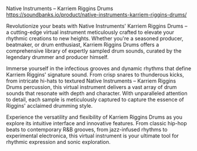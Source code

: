 Native Instruments – Karriem Riggins Drums https://soundbanks.io/product/native-instruments-karriem-riggins-drums/
 
Revolutionize your beats with Native Instruments' Karriem Riggins Drums – a cutting-edge virtual instrument meticulously crafted to elevate your rhythmic creations to new heights. Whether you're a seasoned producer, beatmaker, or drum enthusiast, Karriem Riggins Drums offers a comprehensive library of expertly sampled drum sounds, curated by the legendary drummer and producer himself.

Immerse yourself in the infectious grooves and dynamic rhythms that define Karriem Riggins' signature sound. From crisp snares to thunderous kicks, from intricate hi-hats to textured Native Instruments – Karriem Riggins Drums
 percussion, this virtual instrument delivers a vast array of drum sounds that resonate with depth and character. With unparalleled attention to detail, each sample is meticulously captured to capture the essence of Riggins' acclaimed drumming style.

Experience the versatility and flexibility of Karriem Riggins Drums as you explore its intuitive interface and innovative features. From classic hip-hop beats to contemporary R&B grooves, from jazz-infused rhythms to experimental electronica, this virtual instrument is your ultimate tool for rhythmic expression and sonic exploration.
